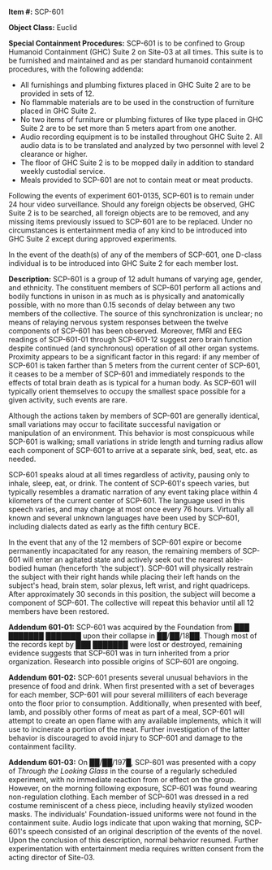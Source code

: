   
**Item #:** SCP-601

**Object Class:** Euclid

**Special Containment Procedures:** SCP-601 is to be confined to Group Humanoid Containment (GHC) Suite 2 on Site-03 at all times. This suite is to be furnished and maintained and as per standard humanoid containment procedures, with the following addenda:

*   All furnishings and plumbing fixtures placed in GHC Suite 2 are to be provided in sets of 12.
*   No flammable materials are to be used in the construction of furniture placed in GHC Suite 2.
*   No two items of furniture or plumbing fixtures of like type placed in GHC Suite 2 are to be set more than 5 meters apart from one another.
*   Audio recording equipment is to be installed throughout GHC Suite 2. All audio data is to be translated and analyzed by two personnel with level 2 clearance or higher.
*   The floor of GHC Suite 2 is to be mopped daily in addition to standard weekly custodial service.
*   Meals provided to SCP-601 are not to contain meat or meat products.

Following the events of experiment 601-0135, SCP-601 is to remain under 24 hour video surveillance. Should any foreign objects be observed, GHC Suite 2 is to be searched, all foreign objects are to be removed, and any missing items previously issued to SCP-601 are to be replaced. Under no circumstances is entertainment media of any kind to be introduced into GHC Suite 2 except during approved experiments.

In the event of the death(s) of any of the members of SCP-601, one D-class individual is to be introduced into GHC Suite 2 for each member lost.

**Description:** SCP-601 is a group of 12 adult humans of varying age, gender, and ethnicity. The constituent members of SCP-601 perform all actions and bodily functions in unison in as much as is physically and anatomically possible, with no more than 0.15 seconds of delay between any two members of the collective. The source of this synchronization is unclear; no means of relaying nervous system responses between the twelve components of SCP-601 has been observed. Moreover, fMRI and EEG readings of SCP-601-01 through SCP-601-12 suggest zero brain function despite continued (and synchronous) operation of all other organ systems. Proximity appears to be a significant factor in this regard: if any member of SCP-601 is taken farther than 5 meters from the current center of SCP-601, it ceases to be a member of SCP-601 and immediately responds to the effects of total brain death as is typical for a human body. As SCP-601 will typically orient themselves to occupy the smallest space possible for a given activity, such events are rare.

Although the actions taken by members of SCP-601 are generally identical, small variations may occur to facilitate successful navigation or manipulation of an environment. This behavior is most conspicuous while SCP-601 is walking; small variations in stride length and turning radius allow each component of SCP-601 to arrive at a separate sink, bed, seat, etc. as needed.

SCP-601 speaks aloud at all times regardless of activity, pausing only to inhale, sleep, eat, or drink. The content of SCP-601's speech varies, but typically resembles a dramatic narration of any event taking place within 4 kilometers of the current center of SCP-601. The language used in this speech varies, and may change at most once every 76 hours. Virtually all known and several unknown languages have been used by SCP-601, including dialects dated as early as the fifth century BCE.

In the event that any of the 12 members of SCP-601 expire or become permanently incapacitated for any reason, the remaining members of SCP-601 will enter an agitated state and actively seek out the nearest able-bodied human (henceforth 'the subject'). SCP-601 will physically restrain the subject with their right hands while placing their left hands on the subject's head, brain stem, solar plexus, left wrist, and right quadriceps. After approximately 30 seconds in this position, the subject will become a component of SCP-601. The collective will repeat this behavior until all 12 members have been restored.

**Addendum 601-01:** SCP-601 was acquired by the Foundation from ███ ███████ ███████ upon their collapse in ██/██/18██. Though most of the records kept by ███ ███████ were lost or destroyed, remaining evidence suggests that SCP-601 was in turn inherited from a prior organization. Research into possible origins of SCP-601 are ongoing.

**Addendum 601-02:** SCP-601 presents several unusual behaviors in the presence of food and drink. When first presented with a set of beverages for each member, SCP-601 will pour several milliliters of each beverage onto the floor prior to consumption. Additionally, when presented with beef, lamb, and possibly other forms of meat as part of a meal, SCP-601 will attempt to create an open flame with any available implements, which it will use to incinerate a portion of the meat. Further investigation of the latter behavior is discouraged to avoid injury to SCP-601 and damage to the containment facility.

**Addendum 601-03:** On ██/██/197█, SCP-601 was presented with a copy of _Through the Looking Glass_ in the course of a regularly scheduled experiment, with no immediate reaction from or effect on the group. However, on the morning following exposure, SCP-601 was found wearing non-regulation clothing. Each member of SCP-601 was dressed in a red costume reminiscent of a chess piece, including heavily stylized wooden masks. The individuals' Foundation-issued uniforms were not found in the containment suite. Audio logs indicate that upon waking that morning, SCP-601's speech consisted of an original description of the events of the novel. Upon the conclusion of this description, normal behavior resumed. Further experimentation with entertainment media requires written consent from the acting director of Site-03.